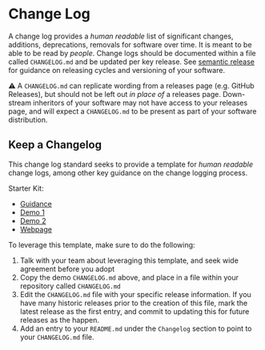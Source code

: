 # Change Log

A change log provides a *human readable* list of significant changes, additions, deprecations, removals for software over time. It is meant to be able to be read by *people*. Change logs should be documented within a file called `CHANGELOG.md` and be updated per key release. See [semantic release](https://semver.org) for guidance on releasing cycles and versioning of your software. 

⚠️ A `CHANGELOG.md` can replicate wording from a releases page (e.g. GitHub Releases), but should not be left out *in place of* a releases page. Down-stream inheritors of your software may not have access to your releases page, and will expect a `CHANGELOG.md` to be present as part of your software distribution.

## Keep a Changelog

This change log standard seeks to provide a template for *human readable* change logs, among other key guidance on the change logging process.

Starter Kit:
- [Guidance](https://keepachangelog.com/en/1.0.0/#how)
- [Demo 1](https://github.com/riverma/terraformly/blob/main/CHANGELOG.md)
- [Demo 2](https://github.com/olivierlacan/keep-a-changelog/blob/main/CHANGELOG.md)
- [Webpage](https://keepachangelog.com/en/1.0.0/)

To leverage this template, make sure to do the following:
1. Talk with your team about leveraging this template, and seek wide agreement before you adopt
2. Copy the demo `CHANGELOG.md` above, and place in a file within your repository called `CHANGELOG.md` 
3. Edit the `CHANGELOG.md` file with your specific release information. If you have many historic releases prior to the creation of this file, mark the latest release as the first entry, and commit to updating this for future releases as the happen.
4. Add an entry to your `README.md` under the `Changelog` section to point to your `CHANGELOG.md` file.